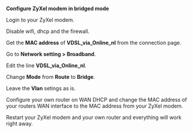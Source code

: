 **Configure ZyXel modem in bridged mode**

Login to your ZyXel modem.

Disable wifi, dhcp and the firewall.

Get the **MAC address** of **VDSL_via_Online_nl** from the connection page.

Go to **Network setting > Broadband**.

Edit the line **VDSL_via_Online_nl**.

Change **Mode** from **Route** to **Bridge**.

Leave the **Vlan** setings as is.

Configure your own router on WAN DHCP and change the MAC address of your routers WAN interface to the MAC address from your ZyXel modem.

Restart your ZyXel modem and your own router and everything will work right away.
